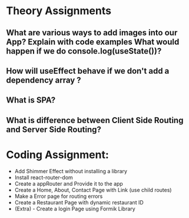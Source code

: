 # Theory Assignments

## What are various ways to add images into our App? Explain with code examples What would happen if we do console.log(useState())?
## How will useEffect behave if we don't add a dependency array ?
## What is SPA?
## What is difference between Client Side Routing and Server Side Routing?

# Coding Assignment:

- Add Shimmer Effect without installing a library
- Install react-router-dom
- Create a appRouter and Provide it to the app
- Create a Home, About, Contact Page with Link (use child routes)
- Make a Error page for routing errors
- Create a Restaurant Page with dynamic restaurant ID
- (Extra) - Create a login Page using Formik Library
